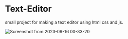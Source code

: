 # Text-Editor
small project for making a text editor using html css and js.

![Screenshot from 2023-09-16 00-33-20](https://github.com/Rahul577503/Text-Editor/assets/82811506/6a9cced0-5043-41a2-b309-1bc289429b98)
